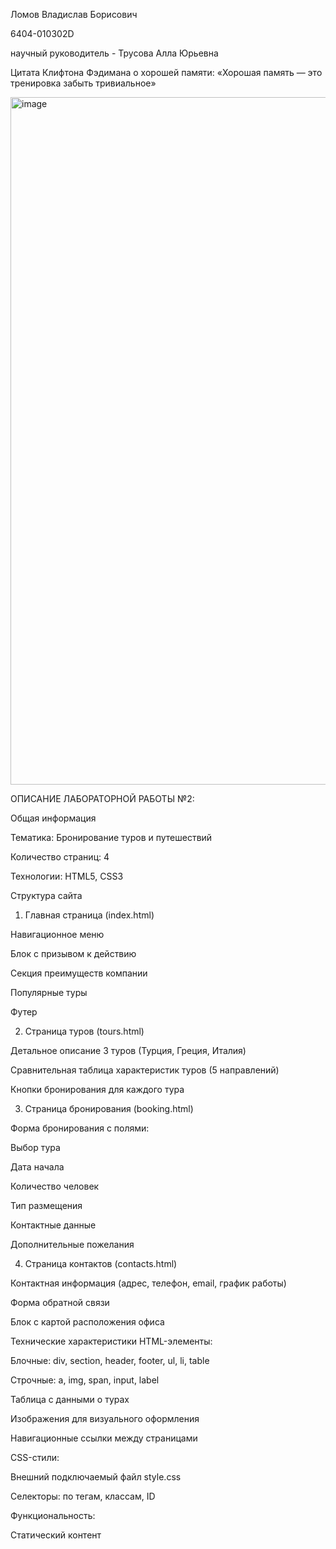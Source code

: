 Ломов Владислав Борисович

6404-010302D

научный руководитель - Трусова Алла Юрьевна

Цитата Клифтона Фэдимана о хорошей памяти: «Хорошая память — это тренировка забыть тривиальное»

<img width="1700" height="1100" alt="image" src="https://github.com/user-attachments/assets/e3dcdcff-aaaa-4f88-982e-a8cafda2d198" />






ОПИСАНИЕ ЛАБОРАТОРНОЙ РАБОТЫ №2:

Общая информация

Тематика: Бронирование туров и путешествий

Количество страниц: 4

Технологии: HTML5, CSS3

Структура сайта
1. Главная страница (index.html)

Навигационное меню

Блок с призывом к действию

Секция преимуществ компании

Популярные туры

Футер

2. Страница туров (tours.html)

Детальное описание 3 туров (Турция, Греция, Италия)

Сравнительная таблица характеристик туров (5 направлений)

Кнопки бронирования для каждого тура

3. Страница бронирования (booking.html)

Форма бронирования с полями:

Выбор тура

Дата начала

Количество человек

Тип размещения

Контактные данные

Дополнительные пожелания

4. Страница контактов (contacts.html)

Контактная информация (адрес, телефон, email, график работы)

Форма обратной связи

Блок с картой расположения офиса

Технические характеристики
HTML-элементы:

Блочные: div, section, header, footer, ul, li, table

Строчные: a, img, span, input, label

Таблица с данными о турах

Изображения для визуального оформления

Навигационные ссылки между страницами

CSS-стили:

Внешний подключаемый файл style.css

Селекторы: по тегам, классам, ID

Функциональность:

Статический контент
